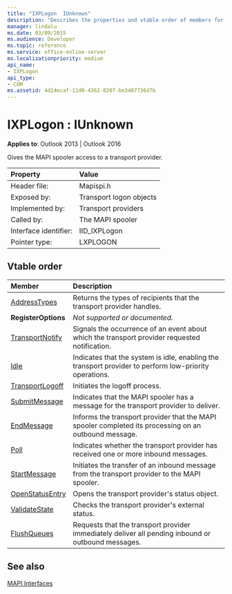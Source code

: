```yaml
---
title: "IXPLogon  IUnknown"
description: "Describes the properties and vtable order of members for IXPLogon IUnknown, which gives the MAPI spooler access to a transport provider."
manager: lindalu
ms.date: 03/09/2015
ms.audience: Developer
ms.topic: reference
ms.service: office-online-server
ms.localizationpriority: medium
api_name:
- IXPLogon
api_type:
- COM
ms.assetid: 4d24ecaf-11d0-4362-8207-be3407736d7b
---
```


# IXPLogon : IUnknown

  
  
**Applies to**: Outlook 2013 | Outlook 2016 
  
Gives the MAPI spooler access to a transport provider. 
  
|Property|Value|
|:-----|:-----|
|Header file:  <br/> |Mapispi.h  <br/> |
|Exposed by:  <br/> |Transport logon objects  <br/> |
|Implemented by:  <br/> |Transport providers  <br/> |
|Called by:  <br/> |The MAPI spooler  <br/> |
|Interface identifier:  <br/> |IID_IXPLogon  <br/> |
|Pointer type:  <br/> |LXPLOGON  <br/> |
   
## Vtable order

|Member|Description|
|:-----|:-----|
|[AddressTypes](ixplogon-addresstypes.md) <br/> |Returns the types of recipients that the transport provider handles. |
|**RegisterOptions** <br/> | *Not supported or documented.*  <br/> |
|[TransportNotify](ixplogon-transportnotify.md) <br/> |Signals the occurrence of an event about which the transport provider requested notification. |
|[Idle](ixplogon-idle.md) <br/> |Indicates that the system is idle, enabling the transport provider to perform low-priority operations. |
|[TransportLogoff](ixplogon-transportlogoff.md) <br/> |Initiates the logoff process. |
|[SubmitMessage](ixplogon-submitmessage.md) <br/> |Indicates that the MAPI spooler has a message for the transport provider to deliver. |
|[EndMessage](ixplogon-endmessage.md) <br/> |Informs the transport provider that the MAPI spooler completed its processing on an outbound message. |
|[Poll](ixplogon-poll.md) <br/> |Indicates whether the transport provider has received one or more inbound messages. |
|[StartMessage](ixplogon-startmessage.md) <br/> |Initiates the transfer of an inbound message from the transport provider to the MAPI spooler. |
|[OpenStatusEntry](ixplogon-openstatusentry.md) <br/> |Opens the transport provider's status object. |
|[ValidateState](ixplogon-validatestate.md) <br/> |Checks the transport provider's external status. |
|[FlushQueues](ixplogon-flushqueues.md) <br/> |Requests that the transport provider immediately deliver all pending inbound or outbound messages. |
   
## See also



[MAPI Interfaces](mapi-interfaces.md)

